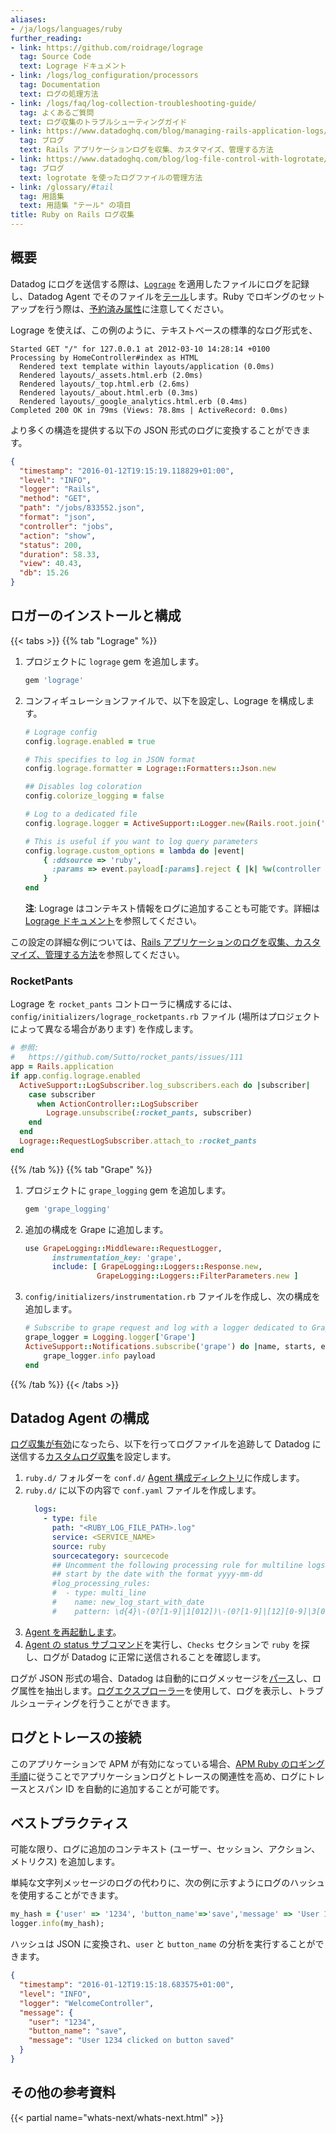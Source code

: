 ```yaml
---
aliases:
- /ja/logs/languages/ruby
further_reading:
- link: https://github.com/roidrage/lograge
  tag: Source Code
  text: Lograge ドキュメント
- link: /logs/log_configuration/processors
  tag: Documentation
  text: ログの処理方法
- link: /logs/faq/log-collection-troubleshooting-guide/
  tag: よくあるご質問
  text: ログ収集のトラブルシューティングガイド
- link: https://www.datadoghq.com/blog/managing-rails-application-logs/
  tag: ブログ
  text: Rails アプリケーションログを収集、カスタマイズ、管理する方法
- link: https://www.datadoghq.com/blog/log-file-control-with-logrotate/
  tag: ブログ
  text: logrotate を使ったログファイルの管理方法
- link: /glossary/#tail
  tag: 用語集
  text: 用語集 "テール" の項目
title: Ruby on Rails ログ収集
---
```


## 概要

Datadog にログを送信する際は、[`Lograge`][1] を適用したファイルにログを記録し、Datadog Agent でそのファイルを[テール][11]します。Ruby でロギングのセットアップを行う際は、[予約済み属性][2]に注意してください。

Lograge を使えば、この例のように、テキストベースの標準的なログ形式を、

```text
Started GET "/" for 127.0.0.1 at 2012-03-10 14:28:14 +0100
Processing by HomeController#index as HTML
  Rendered text template within layouts/application (0.0ms)
  Rendered layouts/_assets.html.erb (2.0ms)
  Rendered layouts/_top.html.erb (2.6ms)
  Rendered layouts/_about.html.erb (0.3ms)
  Rendered layouts/_google_analytics.html.erb (0.4ms)
Completed 200 OK in 79ms (Views: 78.8ms | ActiveRecord: 0.0ms)
```

より多くの構造を提供する以下の JSON 形式のログに変換することができます。

```json
{
  "timestamp": "2016-01-12T19:15:19.118829+01:00",
  "level": "INFO",
  "logger": "Rails",
  "method": "GET",
  "path": "/jobs/833552.json",
  "format": "json",
  "controller": "jobs",
  "action": "show",
  "status": 200,
  "duration": 58.33,
  "view": 40.43,
  "db": 15.26
}
```

## ロガーのインストールと構成

{{< tabs >}}
{{% tab "Lograge" %}}

1. プロジェクトに `lograge` gem を追加します。
    ```ruby
    gem 'lograge'
    ```
2. コンフィギュレーションファイルで、以下を設定し、Lograge を構成します。
    ```ruby
    # Lograge config
    config.lograge.enabled = true

    # This specifies to log in JSON format
    config.lograge.formatter = Lograge::Formatters::Json.new

    ## Disables log coloration
    config.colorize_logging = false

    # Log to a dedicated file
    config.lograge.logger = ActiveSupport::Logger.new(Rails.root.join('log', "#{Rails.env}.log"))

    # This is useful if you want to log query parameters
    config.lograge.custom_options = lambda do |event|
        { :ddsource => 'ruby',
          :params => event.payload[:params].reject { |k| %w(controller action).include? k }
        }
    end
    ```
   **注**: Lograge はコンテキスト情報をログに追加することも可能です。詳細は [Lograge ドキュメント][1]を参照してください。

この設定の詳細な例については、[Rails アプリケーションのログを収集、カスタマイズ、管理する方法][2]を参照してください。

### RocketPants

Lograge を `rocket_pants` コントローラに構成するには、`config/initializers/lograge_rocketpants.rb` ファイル (場所はプロジェクトによって異なる場合があります) を作成します。

```ruby
# 参照:
#   https://github.com/Sutto/rocket_pants/issues/111
app = Rails.application
if app.config.lograge.enabled
  ActiveSupport::LogSubscriber.log_subscribers.each do |subscriber|
    case subscriber
      when ActionController::LogSubscriber
        Lograge.unsubscribe(:rocket_pants, subscriber)
    end
  end
  Lograge::RequestLogSubscriber.attach_to :rocket_pants
end
```

[1]: https://github.com/roidrage/lograge#installation
[2]: https://www.datadoghq.com/blog/managing-rails-application-logs
{{% /tab %}}
{{% tab "Grape" %}}

1. プロジェクトに `grape_logging` gem を追加します。

    ```ruby
    gem 'grape_logging'
    ```
2. 追加の構成を Grape に追加します。

    ```ruby
    use GrapeLogging::Middleware::RequestLogger,
          instrumentation_key: 'grape',
          include: [ GrapeLogging::Loggers::Response.new,
                    GrapeLogging::Loggers::FilterParameters.new ]
    ```
3. `config/initializers/instrumentation.rb` ファイルを作成し、次の構成を追加します。

    ```ruby
    # Subscribe to grape request and log with a logger dedicated to Grape
    grape_logger = Logging.logger['Grape']
    ActiveSupport::Notifications.subscribe('grape') do |name, starts, ends, notification_id, payload|
        grape_logger.info payload
    end
    ```

{{% /tab %}}
{{< /tabs >}}
## Datadog Agent の構成

[ログ収集が有効][3]になったら、以下を行ってログファイルを追跡して Datadog に送信する[カスタムログ収集][4]を設定します。

1. `ruby.d/` フォルダーを `conf.d/` [Agent 構成ディレクトリ][5]に作成します。
2. `ruby.d/` に以下の内容で `conf.yaml` ファイルを作成します。
    ```yaml
      logs:
        - type: file
          path: "<RUBY_LOG_FILE_PATH>.log"
          service: <SERVICE_NAME>
          source: ruby
          sourcecategory: sourcecode
          ## Uncomment the following processing rule for multiline logs if they
          ## start by the date with the format yyyy-mm-dd
          #log_processing_rules:
          #  - type: multi_line
          #    name: new_log_start_with_date
          #    pattern: \d{4}\-(0?[1-9]|1[012])\-(0?[1-9]|[12][0-9]|3[01])
    ```
4. [Agent を再起動します][6]。
5. [Agent の status サブコマンド][8]を実行し、`Checks` セクションで `ruby` を探し、ログが Datadog に正常に送信されることを確認します。

ログが JSON 形式の場合、Datadog は自動的にログメッセージを[パース][9]し、ログ属性を抽出します。[ログエクスプローラー][10]を使用して、ログを表示し、トラブルシューティングを行うことができます。

## ログとトレースの接続

このアプリケーションで APM が有効になっている場合、[APM Ruby のロギング手順][7]に従うことでアプリケーションログとトレースの関連性を高め、ログにトレースとスパン ID を自動的に追加することが可能です。

## ベストプラクティス

可能な限り、ログに追加のコンテキスト (ユーザー、セッション、アクション、メトリクス) を追加します。

単純な文字列メッセージのログの代わりに、次の例に示すようにログのハッシュを使用することができます。

```ruby
my_hash = {'user' => '1234', 'button_name'=>'save','message' => 'User 1234 clicked on button saved'};
logger.info(my_hash);
```

ハッシュは JSON に変換され、`user` と `button_name` の分析を実行することができます。

```json
{
  "timestamp": "2016-01-12T19:15:18.683575+01:00",
  "level": "INFO",
  "logger": "WelcomeController",
  "message": {
    "user": "1234",
    "button_name": "save",
    "message": "User 1234 clicked on button saved"
  }
}
```
## その他の参考資料

{{< partial name="whats-next/whats-next.html" >}}

[1]: https://github.com/roidrage/lograge
[2]: /ja/logs/log_configuration/attributes_naming_convention/#reserved-attributes
[3]: /ja/agent/logs/?tab=tailfiles#activate-log-collection
[4]: /ja/agent/logs/?tab=tailfiles#custom-log-collection
[5]: /ja/agent/configuration/agent-configuration-files/?tab=agentv6v7#agent-configuration-directory
[6]: /ja/agent/configuration/agent-commands/#restart-the-agent
[7]: /ja/tracing/other_telemetry/connect_logs_and_traces/ruby/
[8]: /ja/agent/configuration/agent-commands/?tab=agentv6v7#agent-status-and-information
[9]: /ja/logs/log_configuration/parsing
[10]: /ja/logs/explorer/
[11]: /ja/glossary/#tail

